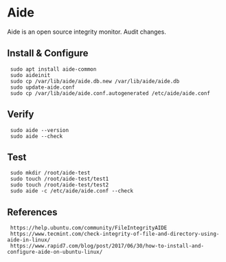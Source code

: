 Aide
=====

Aide is an open source integrity monitor. Audit changes. 

Install & Configure
--------------------

     sudo apt install aide-common
     sudo aideinit
     sudo cp /var/lib/aide/aide.db.new /var/lib/aide/aide.db
     sudo update-aide.conf
     sudo cp /var/lib/aide/aide.conf.autogenerated /etc/aide/aide.conf
  
Verify
-------

     sudo aide --version
     sudo aide --check

Test
-----

     sudo mkdir /root/aide-test
     sudo touch /root/aide-test/test1
     sudo touch /root/aide-test/test2
     sudo aide -c /etc/aide/aide.conf --check


References
----------

     https://help.ubuntu.com/community/FileIntegrityAIDE
     https://www.tecmint.com/check-integrity-of-file-and-directory-using-aide-in-linux/
     https://www.rapid7.com/blog/post/2017/06/30/how-to-install-and-configure-aide-on-ubuntu-linux/